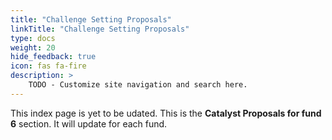 ```yaml
---
title: "Challenge Setting Proposals"
linkTitle: "Challenge Setting Proposals"
type: docs
weight: 20
hide_feedback: true
icon: fas fa-fire
description: >
    TODO - Customize site navigation and search here. 
---
```


This index page is yet to be udated. 
This is the **Catalyst Proposals for fund 6** section. It will update for each fund.
